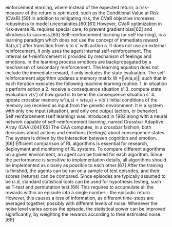 einforcement learning, where instead of the expected return, a risk-measure of the return is optimized, such as the Conditional Value at Risk (CVaR).[59] In addition to mitigating risk, the CVaR objective increases robustness to model uncertainties.[60][61] However, CVaR optimization in risk-averse RL requires special care, to prevent gradient bias[62] and blindness to success.[63] Self-reinforcement learning (or self learning), is a learning paradigm which does not use the concept of immediate reward Ra(s,s') after transition from s to s' with action a. It does not use an external reinforcement, it only uses the agent internal self-reinforcement. The internal self-reinforcement is provided by mechanism of feelings and emotions. In the learning process emotions are backpropagated by a mechanism of secondary reinforcement. The learning equation does not include the immediate reward, it only includes the state evaluation. The self-reinforcement algorithm updates a memory matrix W =||w(a,s)|| such that in each iteration executes the following machine learning routine: 1. in situation s perform action a 2. receive a consequence situation s' 3. compute state evaluation v(s') of how good is to be in the consequence situation s' 4. update crossbar memory w'(a,s) = w(a,s) + v(s') Initial conditions of the memory are received as input from the genetic environment. It is a system with only one input (situation), and only one output (action, or behavior). Self reinforcement (self learning) was introduced in 1982 along with a neural network capable of self-reinforcement learning, named Crossbar Adaptive Array (CAA).[64][65] The CAA computes, in a crossbar fashion, both decisions about actions and emotions (feelings) about consequence states. The system is driven by the interaction between cognition and emotion. [66] Efficient comparison of RL algorithms is essential for research, deployment and monitoring of RL systems. To compare different algorithms on a given environment, an agent can be trained for each algorithm. Since the performance is sensitive to implementation details, all algorithms should be implemented as closely as possible to each other.[67] After the training is finished, the agents can be run on a sample of test episodes, and their scores (returns) can be compared. Since episodes are typically assumed to be i.i.d, standard statistical tools can be used for hypothesis testing, such as T-test and permutation test.[68] This requires to accumulate all the rewards within an episode into a single number - the episodic return. However, this causes a loss of information, as different time-steps are averaged together, possibly with different levels of noise. Whenever the noise level varies across the episode, the statistical power can be improved significantly, by weighting the rewards according to their estimated noise.[69]